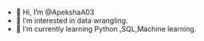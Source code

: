 - 👋 Hi, I’m @ApekshaA03
- 👀 I’m interested in data wrangling.
- 🌱 I’m currently learning Python ,SQL,Machine learning. 


<!---
ApekshaA03/ApekshaA03 is a ✨ special ✨ repository because its `README.md` (this file) appears on your GitHub profile.
You can click the Preview link to take a look at your changes.
--->
